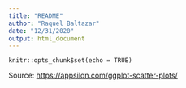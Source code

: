 ```yaml
---
title: "README"
author: "Raquel Baltazar"
date: "12/31/2020"
output: html_document
---
```


```{r setup, include=FALSE}
knitr::opts_chunk$set(echo = TRUE)
```

Source: https://appsilon.com/ggplot-scatter-plots/